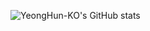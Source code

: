 ![YeongHun-KO's GitHub stats](https://github-readme-stats.vercel.app/api?username=yeonghunKO&show_icons=true&theme=radical)
